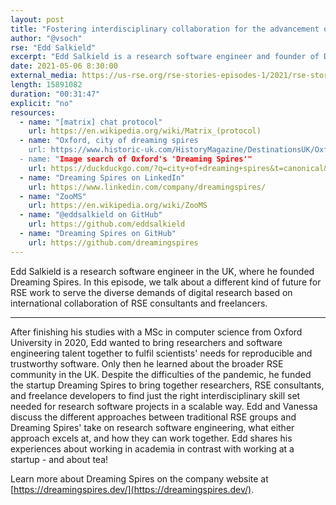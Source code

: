 ```yaml
---
layout: post
title: "Fostering interdisciplinary collaboration for the advancement of research software"
author: "@vsoch"
rse: "Edd Salkield"
excerpt: "Edd Salkield is a research software engineer and founder of Dreaming Spires, a research software consultancy bringing together developers and researchers."
date: 2021-05-06 8:30:00
external_media: https://us-rse.org/rse-stories-episodes-1/2021/rse-stories-edd-salkield-episode-59.mp3
length: 15891082
duration: "00:31:47"
explicit: "no"
resources:
  - name: "[matrix] chat protocol"
    url: https://en.wikipedia.org/wiki/Matrix_(protocol)
  - name: "Oxford, city of dreaming spires
    url: https://www.historic-uk.com/HistoryMagazine/DestinationsUK/Oxford-City-of-Dreaming-Spires/
  - name: "Image search of Oxford's 'Dreaming Spires'"
    url: https://duckduckgo.com/?q=city+of+dreaming+spires&t=canonical&iar=images&iax=images&ia=images
  - name: "Dreaming Spires on LinkedIn"
    url: https://www.linkedin.com/company/dreamingspires/
  - name: "ZooMS"
    url: https://en.wikipedia.org/wiki/ZooMS
  - name: "@eddsalkield on GitHub"
    url: https://github.com/eddsalkield
  - name: "Dreaming Spires on GitHub"
    url: https://github.com/dreamingspires
--- 
```


Edd Salkield is a research software engineer in the UK, where he founded Dreaming Spires.
In this episode, we talk about a different kind of future for RSE work to serve the diverse
demands of digital research based on international collaboration of RSE consultants and
freelancers.

---------

After finishing his studies with a MSc in computer science from Oxford University in 2020,
Edd wanted to bring researchers and software engineering talent together to
fulfil scientists' needs for reproducible and trustworthy software. Only then
he learned about the broader RSE community in the UK.
Despite the difficulties of the pandemic, he funded the startup Dreaming Spires to
bring together researchers, RSE consultants, and freelance developers to find just the right
interdisciplinary skill set needed for research software projects in a scalable way.
Edd and Vanessa discuss the different approaches between traditional RSE groups and
Dreaming Spires' take on research software engineering, what either approach excels at,
and how they can work together. Edd shares his experiences about working in academia
in contrast with working at a startup - and about tea!

Learn more about Dreaming Spires on the company website at
[https://dreamingspires.dev/](https://dreamingspires.dev/).
